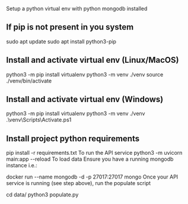 Setup a python virtual env with python mongodb installed
## If pip is not present in you system
sudo apt update
sudo apt install python3-pip

## Install and activate virtual env (Linux/MacOS)
python3 -m pip install virtualenv
python3 -m venv ./venv
source ./venv/bin/activate

## Install and activate virtual env (Windows)
python3 -m pip install virtualenv
python3 -m venv ./venv
.\venv\Scripts\Activate.ps1

## Install project python requirements
pip install -r requirements.txt
To run the API service
python3 -m uvicorn main:app --reload
To load data
Ensure you have a running mongodb instance i.e.:

docker run --name mongodb -d -p 27017:27017 mongo
Once your API service is running (see step above), run the populate script

cd data/
python3 populate.py
